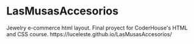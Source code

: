 # LasMusasAccesorios
<p align="left">
Jewelry e-commerce html layout. Final proyect for CoderHouse's HTML and CSS course.
https://luceleste.github.io/LasMusasAccesorios/</p>


